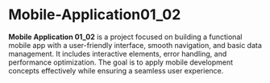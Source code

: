 # Mobile-Application01_02
**Mobile Application 01_02** is a project focused on building a functional mobile app with a user-friendly interface, smooth navigation, and basic data management. It includes interactive elements, error handling, and performance optimization. The goal is to apply mobile development concepts effectively while ensuring a seamless user experience.
